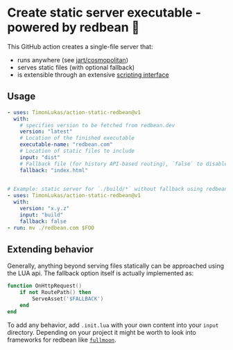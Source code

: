 # Create static server executable - powered by redbean 🦞

This GitHub action creates a single-file server that:
* runs anywhere (see [jart/cosmopolitan](https://github.com/jart/cosmopolitan))
* serves static files (with optional fallback)
* is extensible through an extensive [scripting interface](https://redbean.dev/#lua)

## Usage
```yaml
- uses: TimonLukas/action-static-redbean@v1
  with:
    # specifies version to be fetched from redbean.dev
    version: "latest"
    # Location of the finished executable
    executable-name: "redbean.com"
    # Location of static files to include
    input: "dist"
    # Fallback file (for history API-based routing), `false` to disable
    fallback: "index.html"
    

# Example: static server for `./build/*` without fallback using redbean version x.y.z
- uses: TimonLukas/action-static-redbean@v1
  with:
    version: "x.y.z"
    input: "build"
    fallback: false
- run: mv ./redbean.com $FOO
```

## Extending behavior
Generally, anything beyond serving files statically can be approached using the LUA api. The fallback option itself is actually implemented as:

```lua
function OnHttpRequest()
    if not RoutePath() then
        ServeAsset('$FALLBACK')
    end
end
```

To add any behavior, add `.init.lua` with your own content into your `input` directory.
Depending on your project it might be worth to look into frameworks for redbean like [`fullmoon`](https://github.com/pkulchenko/fullmoon).
